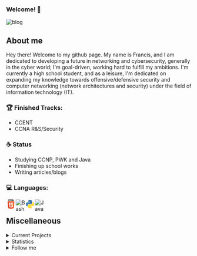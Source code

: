 ### Welcome! 👋
  
![blog](https://user-images.githubusercontent.com/75497349/108094936-493e9c00-70ba-11eb-9651-1868fde81d94.JPG)

## About me

Hey there! Welcome to my github page. My name is Francis, and I am dedicated to developing a future in networking and cybersecurity, generally in the cyber world; I'm goal-driven, working hard to fulfill my ambitions. I'm currently a high school student, and as a leisure, I'm dedicated on expanding my knowledge towards offensive/defensive security and computer networking (network architectures and security) under the field of information technology (IT). 

### 🏆 Finished Tracks: 
- CCENT 
- CCNA R&S/Security 

### ☕ Status

- Studying CCNP, PWK and Java
- Finishing up school works 
- Writing articles/blogs

### 💻 Languages:
[<img align="left" alt="HTML5" width="26px" src="https://raw.githubusercontent.com/github/explore/80688e429a7d4ef2fca1e82350fe8e3517d3494d/topics/html/html.png" />](https://www.google.com/search?&q=HTML5)
[<img align="left" alt="Bash" width="26px" src="https://raw.githubusercontent.com/odb/official-bash-logo/master/assets/Logos/Icons/SVG/128x128.svg" />](https://www.google.com/search?&q=Bash)
[<img align="left" alt="Python" width="26px" src="https://raw.githubusercontent.com/PKief/vscode-material-icon-theme/master/icons/python.svg" />](https://www.google.com/search?&q=Python)
[<img align="left" alt="Java" width="26px" src="https://image.flaticon.com/icons/svg/226/226777.svg" />](https://www.google.com/search?&q=Java) <br/>

## Miscellaneous

<details>
  <summary>Current Projects</summary>
  <br/>
  CCNA Document: https://github.com/FrancisIGP/CCNA-Document
  <br/>
</details>

<details>
  <summary>Statistics</summary>
  <br/>
  <a href="https://github.com/FrancisIGP/github-readme-stats"><img alt="FrancisIGP's GitHub Stats" src="https://github-readme-stats.vercel.app/api/?username=FrancisIGP&layout=compact&show_icons=true&include_all_commits=true&hide_border=true&theme=radical" /></a>
  <br/>
</details>

<details>
  <summary>Follow me</summary>
  <br/>
  Twitter: Francis_IGP
  <br/>
</details>
